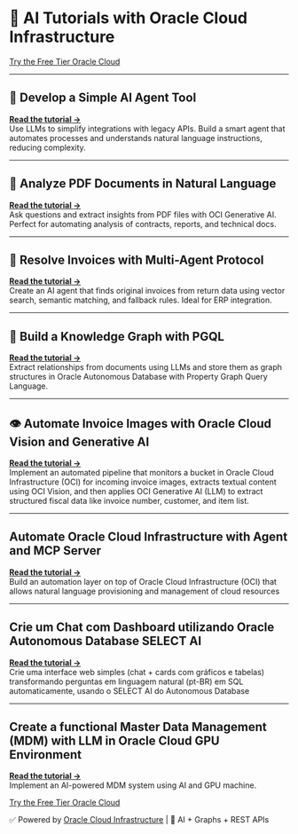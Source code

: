 # 🚀 AI Tutorials with Oracle Cloud Infrastructure



[Try the Free Tier Oracle Cloud](https://www.oracle.com/cloud/free/)

---

## 🔧 Develop a Simple AI Agent Tool  
<a href="https://docs.oracle.com/en/learn/oci-agent-ai/#introduction" target="_blank" rel="noopener noreferrer"><strong>Read the tutorial →</strong></a>  
Use LLMs to simplify integrations with legacy APIs. Build a smart agent that automates processes and understands natural language instructions, reducing complexity.

---

## 📄 Analyze PDF Documents in Natural Language  
<a href="https://docs.oracle.com/en/learn/oci-genai-pdf/" target="_blank" rel="noopener noreferrer"><strong>Read the tutorial →</strong></a>  
Ask questions and extract insights from PDF files with OCI Generative AI. Perfect for automating analysis of contracts, reports, and technical docs.

---

## 🧾 Resolve Invoices with Multi-Agent Protocol  
<a href="https://docs.oracle.com/en/learn/oci-aiagent-mcp-server/" target="_blank" rel="noopener noreferrer"><strong>Read the tutorial →</strong></a>  
Create an AI agent that finds original invoices from return data using vector search, semantic matching, and fallback rules. Ideal for ERP integration.

---

## 🧠 Build a Knowledge Graph with PGQL  
<a href="https://docs.oracle.com/en/learn/oci-graph-23ai/" target="_blank" rel="noopener noreferrer"><strong>Read the tutorial →</strong></a>  
Extract relationships from documents using LLMs and store them as graph structures in Oracle Autonomous Database with Property Graph Query Language.

---

## 👁️ Automate Invoice Images with Oracle Cloud Vision and Generative AI  
<a href="https://docs.oracle.com/en/learn/oci-vision-invoice" target="_blank" rel="noopener noreferrer"><strong>Read the tutorial →</strong></a>  
Implement an automated pipeline that monitors a bucket in Oracle Cloud Infrastructure (OCI) for incoming invoice images, extracts textual content using OCI Vision, and then applies OCI Generative AI (LLM) to extract structured fiscal data like invoice number, customer, and item list.

---
## Automate Oracle Cloud Infrastructure with Agent and MCP Server
<a href="https://github.com/hoshikawa2/agent_oci_automation" target="_blank" rel="noopener noreferrer"><strong>Read the tutorial →</strong></a>  
Build an automation layer on top of Oracle Cloud Infrastructure (OCI) that allows natural language provisioning and management of cloud resources

---
## Crie um Chat com Dashboard utilizando Oracle Autonomous Database SELECT AI
<a href="https://github.com/hoshikawa2/select_ai" target="_blank" rel="noopener noreferrer"><strong>Read the tutorial →</strong></a>  
Crie uma interface web simples (chat + cards com gráficos e tabelas) transformando perguntas em linguagem natural (pt-BR) em SQL automaticamente, usando o SELECT AI do Autonomous Database

---
## Create a functional Master Data Management (MDM) with LLM in Oracle Cloud GPU Environment
<a href="https://github.com/hoshikawa2/mdm_project" target="_blank" rel="noopener noreferrer"><strong>Read the tutorial →</strong></a>  
Implement an AI-powered MDM system using AI and GPU machine.

[Try the Free Tier Oracle Cloud](https://www.oracle.com/cloud/free/)



✅ Powered by <a href="https://www.oracle.com/cloud/" target="_blank" rel="noopener noreferrer">Oracle Cloud Infrastructure</a> | 🧠 AI + Graphs + REST APIs
